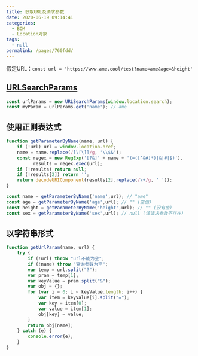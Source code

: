 ```yaml
---
title: 获取URL及请求参数
date: 2020-06-19 09:14:41
categories: 
  - BOM
  - Location对象
tags: 
  - null
permalink: /pages/760fdd/
---
```


假定URL：`const url = 'https://www.ame.cool/test?name=ame&age=&height'`

## [URLSearchParams](https://developer.mozilla.org/zh-CN/docs/Web/API/URLSearchParams)



```js
const urlParams = new URLSearchParams(window.location.search);
const myParam = urlParams.get('name'); // ame
```

## 使用正则表达式

```js
function getParameterByName(name, url) {
    if (!url) url = window.location.href;
    name = name.replace(/[\[\]]/g, '\\$&');
    const regex = new RegExp('[?&]' + name + '(=([^&#]*)|&|#|$)'),
          results = regex.exec(url);
    if (!results) return null;
    if (!results[2]) return '';
    return decodeURIComponent(results[2].replace(/\+/g, ' '));
}
```

```js
const name = getParameterByName('name',url); // "ame"
const age = getParameterByName('age',url); // "" (空值)
const height = getParameterByName('height',url); // "" (没有值)
const sex = getParameterByName('sex',url); // null (该请求参数不存在)
```

## 以字符串形式
```javascript
function getUrlParam(name, url) {
	try {
		if (!url) throw "url不能为空";
		if (!name) throw "查询参数为空";
		var temp = url.split("?");
		var pram = temp[1];
		var keyValue = pram.split("&");
		var obj = {};
		for (var i = 0; i < keyValue.length; i++) {
			var item = keyValue[i].split("=");
			var key = item[0];
			var value = item[1];
			obj[key] = value;
		}
		return obj[name];
	} catch (e) {
		console.error(e);
	}
}
```
